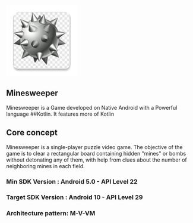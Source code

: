 <img src="https://github.com/vijimscse/Minesweeper/blob/master/app/src/main/res/mipmap-xxxhdpi/ic_launcher.png" title="Merlin Pilot">

## Minesweeper

Minesweeper is a Game developed on Native Android with a Powerful language ##Kotlin. It features more of Kotlin

## Core concept 
Minesweeper is a single-player puzzle video game. The objective of the game is to clear a rectangular board containing hidden "mines" or bombs without detonating any of them, with help from clues about the number of neighboring mines in each field. 

### Min SDK Version : Android 5.0 - API Level 22
### Target SDK Version : Android 10 - API Level 29

### Architecture pattern: M-V-VM

